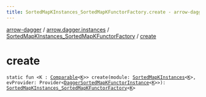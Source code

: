 ```yaml
---
title: SortedMapKInstances_SortedMapKFunctorFactory.create - arrow-dagger
---
```


[arrow-dagger](../../index.html) / [arrow.dagger.instances](../index.html) / [SortedMapKInstances_SortedMapKFunctorFactory](index.html) / [create](./create.html)

# create

`static fun <K : `[`Comparable`](https://kotlinlang.org/api/latest/jvm/stdlib/kotlin/-comparable/index.html)`<`[`K`](create.html#K)`>> create(module: `[`SortedMapKInstances`](../-sorted-map-k-instances/index.html)`<`[`K`](create.html#K)`>, evProvider: Provider<`[`DaggerSortedMapKFunctorInstance`](../-dagger-sorted-map-k-functor-instance/index.html)`<`[`K`](create.html#K)`>>): `[`SortedMapKInstances_SortedMapKFunctorFactory`](index.html)`<`[`K`](create.html#K)`>`